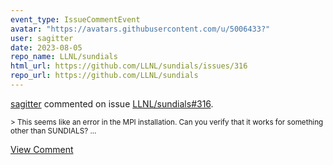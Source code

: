 ```yaml
---
event_type: IssueCommentEvent
avatar: "https://avatars.githubusercontent.com/u/5006433?"
user: sagitter
date: 2023-08-05
repo_name: LLNL/sundials
html_url: https://github.com/LLNL/sundials/issues/316
repo_url: https://github.com/LLNL/sundials
---
```


<a href='https://github.com/sagitter' target='_blank'>sagitter</a> commented on issue <a href='https://github.com/LLNL/sundials/issues/316' target='_blank'>LLNL/sundials#316</a>.

<small>> This seems like an error in the MPI installation. Can you verify that it works for something other than SUNDIALS?...</small>

<a href='https://github.com/LLNL/sundials/issues/316' target='_blank'>View Comment</a>